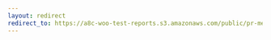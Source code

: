 ```yaml
---
layout: redirect
redirect_to: https://a8c-woo-test-reports.s3.amazonaws.com/public/pr-merge/43140/api/index.html
---
```

